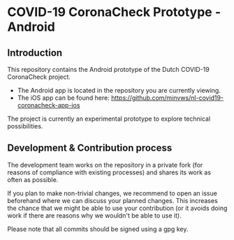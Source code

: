 # COVID-19 CoronaCheck Prototype - Android

## Introduction
This repository contains the Android prototype of the Dutch COVID-19 CoronaCheck project.

* The Android app is located in the repository you are currently viewing.
* The iOS app can be found here: https://github.com/minvws/nl-covid19-coronacheck-app-ios

The project is currently an experimental prototype to explore technical possibilities.   

## Development & Contribution process

The development team works on the repository in a private fork (for reasons of compliance with existing processes) and shares its work as often as possible.

If you plan to make non-trivial changes, we recommend to open an issue beforehand where we can discuss your planned changes.
This increases the chance that we might be able to use your contribution (or it avoids doing work if there are reasons why we wouldn't be able to use it).

Please note that all commits should be signed using a gpg key.
